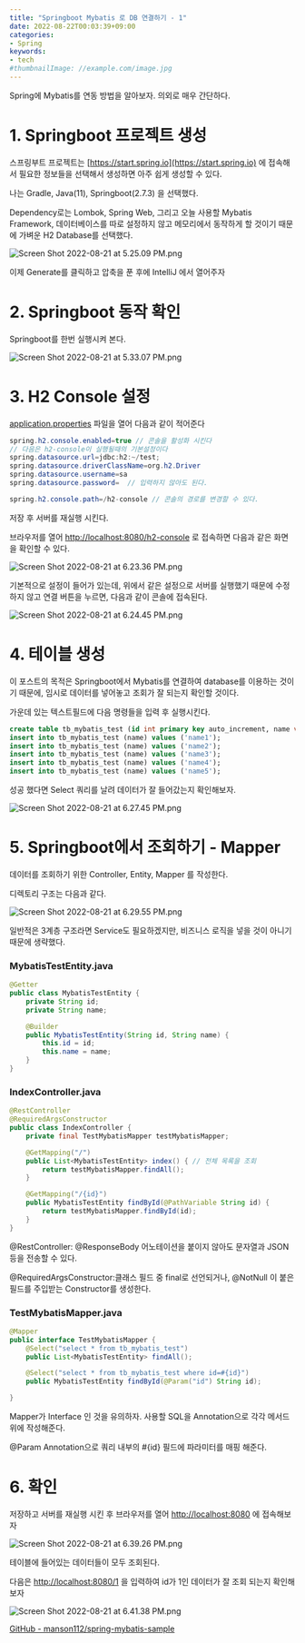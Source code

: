 ```yaml
---
title: "Springboot Mybatis 로 DB 연결하기 - 1"
date: 2022-08-22T00:03:39+09:00
categories:
- Spring
keywords:
- tech
#thumbnailImage: //example.com/image.jpg
---
```


<!--more-->
Spring에 Mybatis를 연동 방법을 알아보자. 의외로 매우 간단하다.

# 1. Springboot 프로젝트 생성

스프링부트 프로젝트는 [https://start.spring.io](https://start.spring.io) 에 접속해서 필요한 정보들을 선택해서 생성하면 아주 쉽게 생성할 수 있다. 

나는 Gradle, Java(11), Springboot(2.7.3) 을 선택했다.

Dependency로는 Lombok, Spring Web, 그리고 오늘 사용할 Mybatis Framework, 데이터베이스를 따로 설정하지 않고 메모리에서 동작하게 할 것이기 때문에 가벼운 H2 Database를 선택했다.

![Screen Shot 2022-08-21 at 5.25.09 PM.png](./Screen_Shot_2022-08-21_at_5.25.09_PM.png)

이제 Generate를 클릭하고 압축을 푼 후에 IntelliJ 에서 열어주자

# 2. Springboot 동작 확인

Springboot를 한번 실행시켜 본다. 

![Screen Shot 2022-08-21 at 5.33.07 PM.png](./Screen_Shot_2022-08-21_at_5.33.07_PM.png)

# 3. H2 Console 설정

[application.properties](http://application.properties) 파일을 열어 다음과 같이 적어준다

```java
spring.h2.console.enabled=true // 콘솔을 활성화 시킨다
// 다음은 h2-console이 실행될때의 기본설정이다
spring.datasource.url=jdbc:h2:~/test;
spring.datasource.driverClassName=org.h2.Driver
spring.datasource.username=sa
spring.datasource.password=  // 입력하지 않아도 된다.

spring.h2.console.path=/h2-console // 콘솔의 경로를 변경할 수 있다.
```

저장 후 서버를 재실행 시킨다. 

브라우저를 열어 [http://localhost:8080/h2-console](http://localhost:8080/h2-console) 로 접속하면 다음과 같은 화면을 확인할 수 있다.

![Screen Shot 2022-08-21 at 6.23.36 PM.png](./Screen_Shot_2022-08-21_at_6.23.36_PM.png)

기본적으로 설정이 들어가 있는데, 위에서 같은 설정으로 서버를 실행했기 때문에 수정하지 않고 연결 버튼을 누르면, 다음과 같이 콘솔에 접속된다.

![Screen Shot 2022-08-21 at 6.24.45 PM.png](./Screen_Shot_2022-08-21_at_6.24.45_PM.png)

# 4. 테이블 생성

이 포스트의 목적은 Springboot에서 Mybatis를 연결하여 database를 이용하는 것이기 때문에, 임시로 데이터를 넣어놓고 조회가 잘 되는지 확인할 것이다. 

가운데 있는 텍스트필드에 다음 명령들을 입력 후 실행시킨다.

```sql
create table tb_mybatis_test (id int primary key auto_increment, name varchar(255)); 
insert into tb_mybatis_test (name) values ('name1');
insert into tb_mybatis_test (name) values ('name2');
insert into tb_mybatis_test (name) values ('name3');
insert into tb_mybatis_test (name) values ('name4');
insert into tb_mybatis_test (name) values ('name5');
```

성공 했다면 Select 쿼리를 날려 데이터가 잘 들어갔는지 확인해보자.

![Screen Shot 2022-08-21 at 6.27.45 PM.png](./Screen_Shot_2022-08-21_at_6.27.45_PM.png)

# 5. Springboot에서 조회하기 - Mapper

데이터를 조회하기 위한 Controller, Entity, Mapper 를 작성한다. 

디렉토리 구조는 다음과 같다.

![Screen Shot 2022-08-21 at 6.29.55 PM.png](./Screen_Shot_2022-08-21_at_6.29.55_PM.png)

일반적은 3계층 구조라면 Service도 필요하겠지만, 비즈니스 로직을 넣을 것이 아니기 때문에 생략했다.

### MybatisTestEntity.java

```java
@Getter
public class MybatisTestEntity {
    private String id;
    private String name;

    @Builder
    public MybatisTestEntity(String id, String name) {
        this.id = id;
        this.name = name;
    }
}
```

### IndexController.java

```java
@RestController
@RequiredArgsConstructor
public class IndexController {
    private final TestMybatisMapper testMybatisMapper;

    @GetMapping("/")
    public List<MybatisTestEntity> index() { // 전체 목록을 조회
        return testMybatisMapper.findAll();
    }

    @GetMapping("/{id}")
    public MybatisTestEntity findById(@PathVariable String id) {
        return testMybatisMapper.findById(id);
    }
}
```

@RestController: @ResponseBody 어노테이션을 붙이지 않아도 문자열과 JSON 등을 전송할 수 있다.

@RequiredArgsConstructor:클래스 필드 중 final로 선언되거나, @NotNull 이 붙은 필드를 주입받는 Constructor를 생성한다.

### TestMybatisMapper.java

```java
@Mapper
public interface TestMybatisMapper {
    @Select("select * from tb_mybatis_test")
    public List<MybatisTestEntity> findAll();

    @Select("select * from tb_mybatis_test where id=#{id}")
    public MybatisTestEntity findById(@Param("id") String id);

}
```

Mapper가 Interface 인 것을 유의하자. 사용할 SQL을 Annotation으로 각각 메서드 위에 작성해준다. 

@Param Annotation으로 쿼리 내부의 #{id} 필드에 파라미터를 매핑 해준다.

 

# 6. 확인

저장하고 서버를 재실행 시킨 후 브라우저를 열어 [http://localhost:8080](http://localhost:8080) 에 접속해보자

![Screen Shot 2022-08-21 at 6.39.26 PM.png](./Screen_Shot_2022-08-21_at_6.39.26_PM.png)

테이블에 들어있는 데이터들이 모두 조회된다.

다음은 [http://localhost:8080/1](http://localhost:8080/1) 을 입력하여 id가 1인 데이터가 잘 조회 되는지 확인해보자

![Screen Shot 2022-08-21 at 6.41.38 PM.png](./Screen_Shot_2022-08-21_at_6.41.38_PM.png)

[GitHub - manson112/spring-mybatis-sample](https://github.com/manson112/spring-mybatis-sample)
